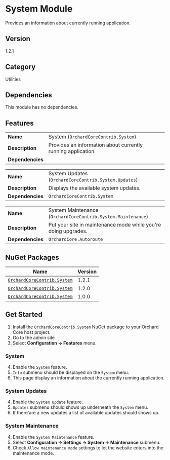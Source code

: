 # System Module

Provides an information about currently running application.

## Version

1.2.1

## Category

Utilities

## Dependencies

This module has no dependencies.

## Features

| | |
| --- | --- |
| **Name** | System (`OrchardCoreContrib.System`) |
| **Description** | Provides an information about currently running application. |
| **Dependencies** | |

| | |
| --- | --- |
| **Name** | System Updates (`OrchardCoreContrib.System.Updates`) |
| **Description** | Displays the available system updates. |
| **Dependencies** | `OrchardCoreContrib.System` |

| | |
| --- | --- |
| **Name** | System Maintenance (`OrchardCoreContrib.System.Maintenance`) |
| **Description** | Put your site in maintenance mode while you're doing upgrades. |
| **Dependencies** | `OrchardCore.Autoroute` |

## NuGet Packages

| Name | Version |
| --- | --- |
| [`OrchardCoreContrib.System`](https://www.nuget.org/packages/OrchardCoreContrib.System/1.2.1) | 1.2.1 |
| [`OrchardCoreContrib.System`](https://www.nuget.org/packages/OrchardCoreContrib.System/1.2.0) | 1.2.0 |
| [`OrchardCoreContrib.System`](https://www.nuget.org/packages/OrchardCoreContrib.System/1.0.0) | 1.0.0 |

## Get Started

1. Install the [`OrchardCoreContrib.System`](https://www.nuget.org/packages/OrchardCoreContrib.System/) NuGet package to your Orchard Core host project.
2. Go to the admin site
3. Select **Configuration -> Features** menu.

### System

4. Enable the `System` feature.
5. `Info` submenu should be displayed on the `System` menu.
6. This page display an information about the currently running application.

### System Updates

4. Enable the `System Update` feature.
5. `Updates` submenu should shows up underneath the `System` menu.
6. If there'are a new updates a list of available updates should shows up.

### System Maintenance

4. Enable the `System Maintenance` feature.
5. Select **Configuration -> Settings -> System -> Maintenance** submenu.
6. Check `Allow maintenance mode` settings to let the website enters into the maintenance mode.